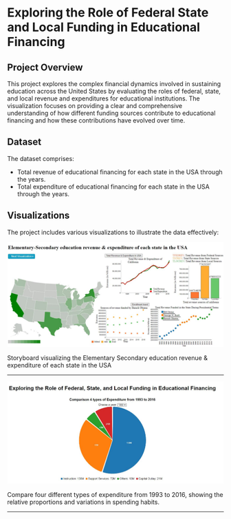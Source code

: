 <h1>Exploring the Role of Federal State and Local Funding in Educational Financing</h1>

<h2>Project Overview</h2>
<p>This project explores the complex financial dynamics involved in sustaining education across the United States by evaluating the roles of federal, state, and local revenue and expenditures for educational institutions. The visualization focuses on providing a clear and comprehensive understanding of how different funding sources contribute to educational financing and how these contributions have evolved over time.</p>

<h2>Dataset</h2>
<p>The dataset comprises:</p>
<ul>
  <li>Total revenue of educational financing for each state in the USA through the years.</li>
  <li>Total expenditure of educational financing for each state in the USA through the years.</li>
</ul>

<h2>Visualizations</h2>
<p>The project includes various visualizations to illustrate the data effectively:</p>
<img src="https://github.com/Imtiaz4201/Exploring-the-Role-of-Federal-State-and-Local-Funding-in-Educational-Financing/blob/main/Project_Interactive_Data_Visualization_Report_GroupBradi%20%5B6%5D.jpg">
<p>Storyboard visualizing the Elementary Secondary education revenue & expenditure of each state in the USA</p>
<hr>
<img src="https://github.com/Imtiaz4201/Exploring-the-Role-of-Federal-State-and-Local-Funding-in-Educational-Financing/blob/main/Project_Interactive_Data_Visualization_Report_GroupBradi%20%5B5%5D.jpg ">
<p>Compare four different types of expenditure from 1993 to 2016, showing the relative proportions and variations in spending habits.</p>
<hr>
